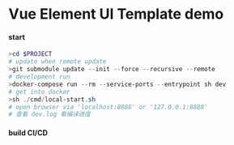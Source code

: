 # Vue Element UI Template demo

#### start

```powershell
>cd $PROJECT
# update when remote update
>git submodule update --init --force --recursive --remote
# development run
>docker-compose run --rm --service-ports --entrypoint sh dev
# get into docker
>sh ./cmd/local-start.sh
# open browser via 'localhost:8888' or '127.0.0.1:8888'
# 查看 dev.log 看编译进度
```

#### build CI/CD
